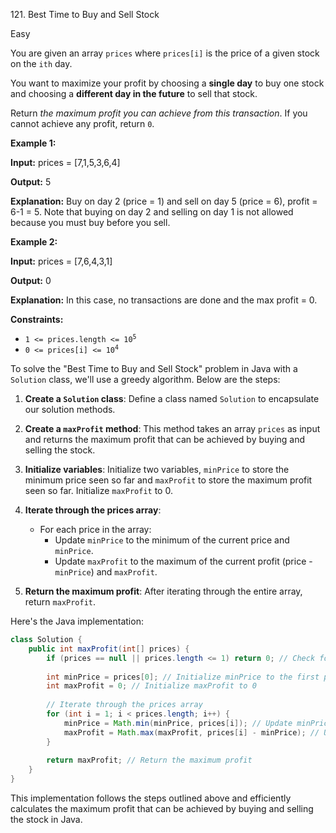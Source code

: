 121\. Best Time to Buy and Sell Stock

Easy

You are given an array `prices` where `prices[i]` is the price of a given stock on the `ith` day.

You want to maximize your profit by choosing a **single day** to buy one stock and choosing a **different day in the future** to sell that stock.

Return _the maximum profit you can achieve from this transaction_. If you cannot achieve any profit, return `0`.

**Example 1:**

**Input:** prices = [7,1,5,3,6,4]

**Output:** 5

**Explanation:** Buy on day 2 (price = 1) and sell on day 5 (price = 6), profit = 6-1 = 5. Note that buying on day 2 and selling on day 1 is not allowed because you must buy before you sell. 

**Example 2:**

**Input:** prices = [7,6,4,3,1]

**Output:** 0

**Explanation:** In this case, no transactions are done and the max profit = 0. 

**Constraints:**

*   <code>1 <= prices.length <= 10<sup>5</sup></code>
*   <code>0 <= prices[i] <= 10<sup>4</sup></code>

To solve the "Best Time to Buy and Sell Stock" problem in Java with a `Solution` class, we'll use a greedy algorithm. Below are the steps:

1. **Create a `Solution` class**: Define a class named `Solution` to encapsulate our solution methods.

2. **Create a `maxProfit` method**: This method takes an array `prices` as input and returns the maximum profit that can be achieved by buying and selling the stock.

3. **Initialize variables**: Initialize two variables, `minPrice` to store the minimum price seen so far and `maxProfit` to store the maximum profit seen so far. Initialize `maxProfit` to 0.

4. **Iterate through the prices array**:
   - For each price in the array:
     - Update `minPrice` to the minimum of the current price and `minPrice`.
     - Update `maxProfit` to the maximum of the current profit (price - `minPrice`) and `maxProfit`.

5. **Return the maximum profit**: After iterating through the entire array, return `maxProfit`.

Here's the Java implementation:

```java
class Solution {
    public int maxProfit(int[] prices) {
        if (prices == null || prices.length <= 1) return 0; // Check for empty array or single element
        
        int minPrice = prices[0]; // Initialize minPrice to the first price
        int maxProfit = 0; // Initialize maxProfit to 0
        
        // Iterate through the prices array
        for (int i = 1; i < prices.length; i++) {
            minPrice = Math.min(minPrice, prices[i]); // Update minPrice
            maxProfit = Math.max(maxProfit, prices[i] - minPrice); // Update maxProfit
        }
        
        return maxProfit; // Return the maximum profit
    }
}
```

This implementation follows the steps outlined above and efficiently calculates the maximum profit that can be achieved by buying and selling the stock in Java.